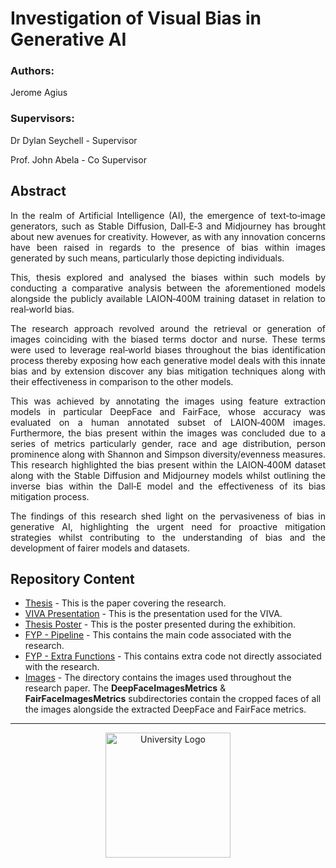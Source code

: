 # Investigation of Visual Bias in Generative AI

### Authors:
Jerome Agius 

### Supervisors:
Dr Dylan Seychell - Supervisor 

Prof. John Abela - Co Supervisor

## Abstract 
<div align="justify"> 
In the realm of Artificial Intelligence (AI), the emergence of text‐to‐image generators,
such as Stable Diffusion, Dall‐E‐3 and Midjourney has brought about new avenues for
creativity. However, as with any innovation concerns have been raised in regards to
the presence of bias within images generated by such means, particularly those
depicting individuals.

This, thesis explored and analysed the biases within such models by conducting
a comparative analysis between the aforementioned models alongside the publicly
available LAION‐400M training dataset in relation to real‐world bias.

The research approach revolved around the retrieval or generation of images
coinciding with the biased terms doctor and nurse. These terms were used to leverage
real‐world biases throughout the bias identification process thereby exposing how
each generative model deals with this innate bias and by extension discover any bias
mitigation techniques along with their effectiveness in comparison to the other models.

This was achieved by annotating the images using feature extraction models in
particular DeepFace and FairFace, whose accuracy was evaluated on a human
annotated subset of LAION‐400M images. Furthermore, the bias present within the
images was concluded due to a series of metrics particularly gender, race and age
distribution, person prominence along with Shannon and Simpson diversity/evenness
measures. This research highlighted the bias present within the LAION‐400M dataset
along with the Stable Diffusion and Midjourney models whilst outlining the inverse bias
within the Dall‐E model and the effectiveness of its bias mitigation process.

The findings of this research shed light on the pervasiveness of bias in
generative AI, highlighting the urgent need for proactive mitigation strategies whilst
contributing to the understanding of bias and the development of fairer models and
datasets.
</div>

## Repository Content 

* [Thesis](../main/FYP-Paper.pdf) - This is the paper covering the research.
* [VIVA Presentation](../main/VIVA-Presentation.pdf) - This is the presentation used for the VIVA.
* [Thesis Poster](../main/FYP-Poster.pdf) - This is the poster presented during the exhibition.
* [FYP - Pipeline](../main/Executables/FYP-FullPipeline.ipynb) - This contains the main code associated with the research.
* [FYP - Extra Functions](../main/Executables/ExtraFunctions.ipynb) - This contains extra code not directly associated with the research.
* [Images](../main/Images/) - The directory contains the images used throughout the research paper. The **DeepFaceImagesMetrics** & **FairFaceImagesMetrics** subdirectories contain the cropped faces of all the images alongside the extracted DeepFace and FairFace metrics. 

<hr>

<p align="center">
  <img src="../main/University-of-Malta.png" alt="University Logo" width="200"/>
</p>

